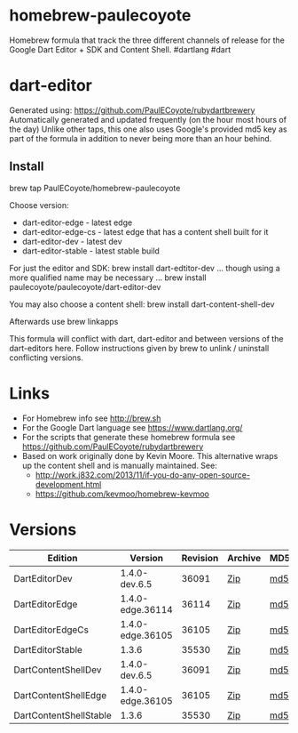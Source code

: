 homebrew-paulecoyote
====================

Homebrew formula that track the three different channels of release for the Google Dart Editor + SDK and Content Shell.  #dartlang #dart

dart-editor
===========

Generated using: https://github.com/PaulECoyote/rubydartbrewery
Automatically generated and updated frequently (on the hour most hours of the day)
Unlike other taps, this one also uses Google's provided md5 key as part of the formula in addition to never being more than an hour behind.

Install
-------
brew tap PaulECoyote/homebrew-paulecoyote

Choose version:
* dart-editor-edge - latest edge
* dart-editor-edge-cs - latest edge that has a content shell built for it
* dart-editor-dev - latest dev
* dart-editor-stable - latest stable build

For just the editor and SDK:
brew install dart-edtitor-dev
... though using a more qualified name may be necessary ...
brew install paulecoyote/paulecoyote/dart-editor-dev

You may also choose a content shell:
brew install dart-content-shell-dev

Afterwards use 
brew linkapps

This formula will conflict with dart, dart-editor and between versions of the dart-editors here.  Follow instructions given by brew to unlink / uninstall conflicting versions.

Links
=====
* For Homebrew info see http://brew.sh
* For the Google Dart language see https://www.dartlang.org/
* For the scripts that generate these homebrew formula see https://github.com/PaulECoyote/rubydartbrewery
* Based on work originally done by Kevin Moore. This alternative wraps up the content shell and is manually maintained.  See: 
    * http://work.j832.com/2013/11/if-you-do-any-open-source-development.html
    * https://github.com/kevmoo/homebrew-kevmoo

Versions
========
| Edition | Version | Revision | Archive | MD5 | Notes |
| ------- | ------- | -------- | ------- | --- | ----- |
| DartEditorDev | 1.4.0-dev.6.5 | 36091 | [Zip](http://storage.googleapis.com/dart-archive/channels/dev/release/36091/editor/darteditor-macos-x64.zip) | [md5](http://storage.googleapis.com/dart-archive/channels/dev/release/36091/editor/darteditor-macos-x64.zip.md5sum) | [Changes](http://storage.googleapis.com/dart-archive/channels/dev/release/latest/changelog.html) |
| DartEditorEdge | 1.4.0-edge.36114 | 36114 | [Zip](http://storage.googleapis.com/dart-archive/channels/be/raw/36114/editor/darteditor-macos-x64.zip) | [md5](http://storage.googleapis.com/dart-archive/channels/be/raw/36114/editor/darteditor-macos-x64.zip.md5sum) | - |
| DartEditorEdgeCs | 1.4.0-edge.36105 | 36105 | [Zip](http://storage.googleapis.com/dart-archive/channels/be/raw/36105/editor/darteditor-macos-x64.zip) | [md5](http://storage.googleapis.com/dart-archive/channels/be/raw/36105/editor/darteditor-macos-x64.zip.md5sum) | - |
| DartEditorStable | 1.3.6 | 35530 | [Zip](http://storage.googleapis.com/dart-archive/channels/stable/release/35530/editor/darteditor-macos-x64.zip) | [md5](http://storage.googleapis.com/dart-archive/channels/stable/release/35530/editor/darteditor-macos-x64.zip.md5sum) | [Changes](http://storage.googleapis.com/dart-archive/channels/stable/release/latest/changelog.html) |
| DartContentShellDev | 1.4.0-dev.6.5 | 36091 | [Zip](http://storage.googleapis.com/dart-archive/channels/dev/release/36091/dartium/content_shell-macos-ia32-release.zip) | [md5](http://storage.googleapis.com/dart-archive/channels/dev/release/36091/dartium/content_shell-macos-ia32-release.zip.md5sum) | - |
| DartContentShellEdge | 1.4.0-edge.36105 | 36105 | [Zip](http://storage.googleapis.com/dart-archive/channels/be/raw/36105/dartium/content_shell-macos-ia32-release.zip) | [md5](http://storage.googleapis.com/dart-archive/channels/be/raw/36105/dartium/content_shell-macos-ia32-release.zip.md5sum) | - |
| DartContentShellStable | 1.3.6 | 35530 | [Zip](http://storage.googleapis.com/dart-archive/channels/stable/release/35530/dartium/content_shell-macos-ia32-release.zip) | [md5](http://storage.googleapis.com/dart-archive/channels/stable/release/35530/dartium/content_shell-macos-ia32-release.zip.md5sum) | - |
